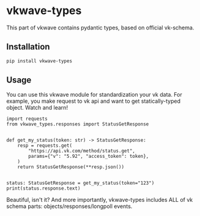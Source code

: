 # vkwave-types

This part of vkwave contains pydantic types, based on official vk-schema.

## Installation

```bash
pip install vkwave-types
```

## Usage

You can use this vkwave module for standardization your vk data. For
example, you make request to vk api and want to get statically-typed object. Watch and learn!

```python3
import requests
from vkwave_types.responses import StatusGetResponse


def get_my_status(token: str) -> StatusGetResponse:
    resp = requests.get(
        "https://api.vk.com/method/status.get",
        params={"v": "5.92", "access_token": token},
    )
    return StatusGetResponse(**resp.json())


status: StatusGetResponse = get_my_status(token="123")
print(status.response.text)

```

Beautiful, isn't it? And more importantly, vkwave-types includes ALL of vk schema parts:
objects/responses/longpoll events.
